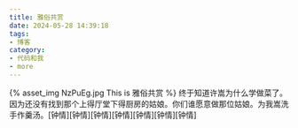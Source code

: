 ```yaml
---
title: 雅俗共赏
date: 2024-05-28 14:39:18
tags:
- 博客
category:
- 代码和我
- more
---
```

{% asset_img NzPuEg.jpg This is 雅俗共赏 %}
终于知道许嵩为什么学做菜了。因为还没有找到那个上得厅堂下得厨房的姑娘。你们谁愿意做那位姑娘。为我嵩洗手作羹汤。[钟情][钟情][钟情][钟情][钟情][钟情][钟情]